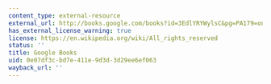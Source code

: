 ```yaml
---
content_type: external-resource
external_url: http://books.google.com/books?id=3EdlYRYWylsC&pg=PA179=onepage
has_external_license_warning: true
license: https://en.wikipedia.org/wiki/All_rights_reserved
status: ''
title: Google Books
uid: 0e07df3c-bd7e-411e-9d3d-3d29ee6ef063
wayback_url: ''
---
```

